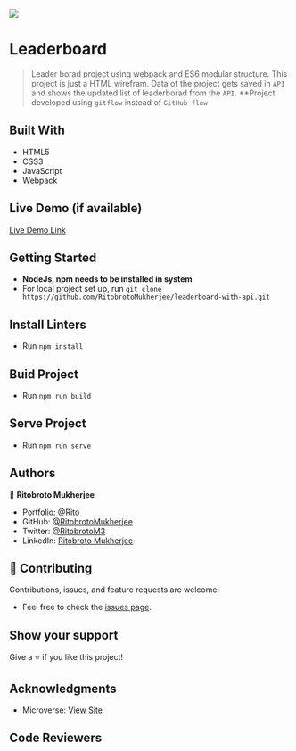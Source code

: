 ![](https://img.shields.io/badge/Microverse-blueviolet)

# Leaderboard

> Leader borad project using webpack and ES6 modular structure. This project is just a HTML wirefram. Data of the project gets saved in ```API``` and shows the updated list of leaderborad from the ```API```.
**Project developed using ```gitflow``` instead of ```GitHub flow```


## Built With

- HTML5
- CSS3
- JavaScript
- Webpack

## Live Demo (if available)

[Live Demo Link](#)


## Getting Started

- **NodeJs, npm needs to be installed in system**
- For local project set up, run ``` git clone https://github.com/RitobrotoMukherjee/leaderboard-with-api.git ```

## Install Linters

- Run ``` npm install ```

## Buid Project

- Run ``` npm run build ```

## Serve Project

- Run ``` npm run serve ```

## Authors

👤 **Ritobroto Mukherjee**

- Portfolio: [@Rito](https://ritobrotomukherjee.github.io/Work-Portfolio/)
- GitHub: [@RitobrotoMukherjee](https://github.com/RitobrotoMukherjee)
- Twitter: [@RitobrotoM3](https://twitter.com/RitobrotoM3)
- LinkedIn: [Ritobroto Mukherjee](https://www.linkedin.com/in/ritobroto-mukherjee-519148ba/)


## 🤝 Contributing

Contributions, issues, and feature requests are welcome!

- Feel free to check the [issues page](../../issues/).

## Show your support

Give a ⭐️ if you like this project!

## Acknowledgments

- Microverse: [View Site](https://www.microverse.org/)

## Code Reviewers